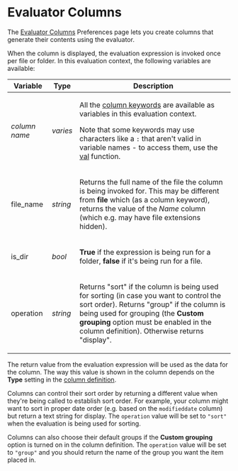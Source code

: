 # Evaluator Columns

The [Evaluator Columns](/Manual/preferences/preferences_categories/file_display_columns/evaluator_columns.md) Preferences page lets you create columns that generate their contents using the evaluator.

When the column is displayed, the evaluation expression is invoked once per file or folder. In this evaluation context, the following variables are available:

<table>
<thead><tr><th>
Variable</th><th>
Type</th><th>
Description
</th></tr></thead><tbody><tr><td>

*column name*</td><td>

*varies*</td><td>

All the [column keywords](/Manual/reference/metadata_keywords/keywords_for_columns.md) are available as variables in this evaluation context.

Note that some keywords may use characters like a `:` that aren't valid in variable names - to access them, use the [val](/Manual/reference/evaluator/val.md) function.
</td></tr><tr><td>
file_name</td><td>

*string*</td><td>

Returns the full name of the file the column is being invoked for. This may be different from **file** which (as a column keyword), returns the value of the *Name* column (which e.g. may have file extensions hidden).
</td></tr><tr><td>
is_dir</td><td>

*bool*</td><td>

**True** if the expression is being run for a folder, **false** if it's being run for a file.
</td></tr><tr><td>
operation</td><td>

*string*</td><td>

Returns "sort" if the column is being used for sorting (in case you want to control the sort order). Returns "group" if the column is being used for grouping (the **Custom grouping** option must be enabled in the column definition). Otherwise returns "display".
</td></tr></tbody>
</table>

The return value from the evaluation expression will be used as the data for the column. The way this value is shown in the column depends on the **Type** setting in the [column definition](/Manual/preferences/preferences_categories/file_display_columns/evaluator_columns.md).

Columns can control their sort order by returning a different value when they're being called to establish sort order. For example, your column might want to sort in proper date order (e.g. based on the `modifieddate` column) but return a text string for display. The `operation` value will be set to `"sort"` when the evaluation is being used for sorting.

Columns can also choose their default groups if the **Custom grouping** option is turned on in the column definition. The `operation` value will be set to `"group"` and you should return the name of the group you want the item placed in.
